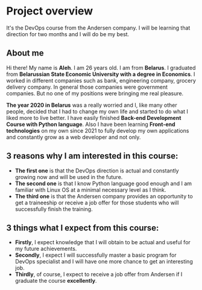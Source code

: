 # Project overview
It's the DevOps course from the Andersen company. I will be learning that direction for two months and I will do be my best.

## About me
Hi there! My name is **Aleh**. I am 26 years old. I am from **Belarus**. I graduated from **Belarussian State Economic University with a degree in Economics**. I worked in different companies such as bank, engineering company, grocery delivery company. In general those companies were government companies. But no one of my positions were bringing me real pleasure.  

**The year 2020 in Belarus** was a really worried and I, like many other people, decided that I had to change my own life and started to do what I liked more to live better. I have easily finished **Back-end Development Course with Python language**. Also I have been learning **Front-end technologies** on my own since 2021 to fully develop my own applications and constantly grow as a web developer and not only.

## 3 reasons why I am interested in this course:
* **The first one** is that the DevOps direction is actual and constantly growing now and will be used in the future. 
* **The second one** is that I know Python language good enough and I am familiar with Linux OS at a minimal necessary level as I think.
* **The third one** is that the Andersen company provides an opportunity to get a traineeship or receive a job offer for those students who will successfully finish the training.

## 3 things what I expect from this course:
* **Firstly**, I expect knowledge that I will obtain to be actual and useful for my future achievements. 
* **Secondly**, I expect I will successfully master a basic program for DevOps specialist and I will have one more chance to get an interesting job.
* **Thirdly**, of course, I expect to receive a job offer from Andersen if I graduate the course **excellently**.
